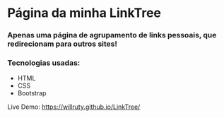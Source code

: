 # Página da minha LinkTree
###
### Apenas uma página de agrupamento de links pessoais, que redirecionam para outros sites!

### Tecnologias usadas:

- HTML
- CSS
- Bootstrap

Live Demo: https://willruty.github.io/LinkTree/
